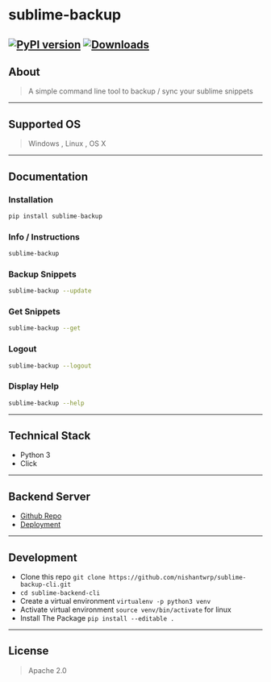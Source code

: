 # sublime-backup
[![PyPI version](https://badge.fury.io/py/sublime-backup.svg)](https://badge.fury.io/py/sublime-backup) [![Downloads](https://pepy.tech/badge/sublime-backup)](https://pepy.tech/project/sublime-backup)
----
## About
> A simple command line tool to backup / sync your sublime snippets

---
## Supported OS
> Windows , Linux , OS X 

---
## Documentation

### Installation
```python
pip install sublime-backup
```

### Info / Instructions
```bash
sublime-backup
```

### Backup Snippets
```bash
sublime-backup --update
```

### Get Snippets
```bash
sublime-backup --get
```

### Logout
```bash
sublime-backup --logout
```

### Display Help
```bash
sublime-backup --help
```

----
## Technical Stack
- Python 3
- Click

----
## Backend Server
- [Github Repo](https://github.com/nishantwrp/sublime-backup-backend)
- [Deployment](https://sublime-backup.herokuapp.com/)

----
## Development
- Clone this repo `git clone https://github.com/nishantwrp/sublime-backup-cli.git`
- `cd sublime-backend-cli`
- Create a virtual environment `virtualenv -p python3 venv`
- Activate virtual environment `source venv/bin/activate` for linux
- Install The Package `pip install --editable .`

----
## License
> Apache 2.0
